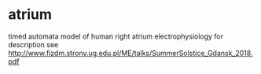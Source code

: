 # atrium
timed automata model of human right atrium electrophysiology
for description see http://www.fizdm.strony.ug.edu.pl/ME/talks/SummerSolstice_Gdansk_2018.pdf
